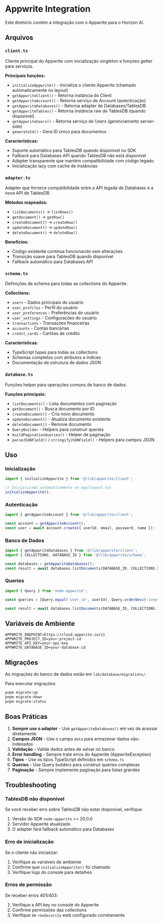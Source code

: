 # Appwrite Integration

Este diretório contém a integração com o Appwrite para o Horizon AI.

## Arquivos

### `client.ts`

Cliente principal do Appwrite com inicialização singleton e funções getter para serviços.

**Principais funções:**

- `initializeAppwrite()` - Inicializa o cliente Appwrite (chamado automaticamente no layout)
- `getAppwriteClient()` - Retorna instância do Client
- `getAppwriteAccount()` - Retorna serviço de Account (autenticação)
- `getAppwriteDatabases()` - Retorna adapter de Databases/TablesDB
- `getAppwriteTables()` - Retorna instância raw de TablesDB (quando disponível)
- `getAppwriteUsers()` - Retorna serviço de Users (gerenciamento server-side)
- `generateId()` - Gera ID único para documentos

**Características:**

- Suporte automático para TablesDB quando disponível no SDK
- Fallback para Databases API quando TablesDB não está disponível
- Adapter transparente que mantém compatibilidade com código legado
- Inicialização lazy com cache de instâncias

### `adapter.ts`

Adapter que fornece compatibilidade entre a API legada de Databases e a nova API de TablesDB.

**Métodos mapeados:**

- `listDocuments()` → `listRows()`
- `getDocument()` → `getRow()`
- `createDocument()` → `createRow()`
- `updateDocument()` → `updateRow()`
- `deleteDocument()` → `deleteRow()`

**Benefícios:**

- Código existente continua funcionando sem alterações
- Transição suave para TablesDB quando disponível
- Fallback automático para Databases API

### `schema.ts`

Definições de schema para todas as collections do Appwrite.

**Collections:**

- `users` - Dados principais do usuário
- `user_profiles` - Perfil do usuário
- `user_preferences` - Preferências do usuário
- `user_settings` - Configurações do usuário
- `transactions` - Transações financeiras
- `accounts` - Contas bancárias
- `credit_cards` - Cartões de crédito

**Características:**

- TypeScript types para todas as collections
- Schemas completos com atributos e índices
- Documentação de estrutura de dados JSON

### `database.ts`

Funções helper para operações comuns de banco de dados.

**Funções principais:**

- `listDocuments()` - Lista documentos com paginação
- `getDocument()` - Busca documento por ID
- `createDocument()` - Cria novo documento
- `updateDocument()` - Atualiza documento existente
- `deleteDocument()` - Remove documento
- `QueryBuilder` - Helpers para construir queries
- `buildPaginationQueries()` - Helper de paginação
- `parseJSONField()` / `stringifyJSONField()` - Helpers para campos JSON

## Uso

### Inicialização

```typescript
import { initializeAppwrite } from '@/lib/appwrite/client';

// Inicializado automaticamente no app/layout.tsx
initializeAppwrite();
```

### Autenticação

```typescript
import { getAppwriteAccount } from '@/lib/appwrite/client';

const account = getAppwriteAccount();
const user = await account.create({ userId, email, password, name });
```

### Banco de Dados

```typescript
import { getAppwriteDatabases } from '@/lib/appwrite/client';
import { COLLECTIONS, DATABASE_ID } from '@/lib/appwrite/schema';

const databases = getAppwriteDatabases();
const result = await databases.listDocuments(DATABASE_ID, COLLECTIONS.USERS);
```

### Queries

```typescript
import { Query } from 'node-appwrite';

const queries = [Query.equal('user_id', userId), Query.orderDesc('created_at'), Query.limit(10)];

const result = await databases.listDocuments(DATABASE_ID, COLLECTIONS.TRANSACTIONS, queries);
```

## Variáveis de Ambiente

```env
APPWRITE_ENDPOINT=https://cloud.appwrite.io/v1
APPWRITE_PROJECT_ID=your-project-id
APPWRITE_API_KEY=your-api-key
APPWRITE_DATABASE_ID=your-database-id
```

## Migrações

As migrações do banco de dados estão em `lib/database/migrations/`.

Para executar migrações:

```bash
pnpm migrate:up
pnpm migrate:down
pnpm migrate:status
```

## Boas Práticas

1. **Sempre use o adapter** - Use `getAppwriteDatabases()` em vez de acessar diretamente
2. **Campos JSON** - Use o campo `data` para armazenar dados não-indexados
3. **Validação** - Valide dados antes de salvar no banco
4. **Error handling** - Sempre trate erros do Appwrite (AppwriteException)
5. **Tipos** - Use os tipos TypeScript definidos em `schema.ts`
6. **Queries** - Use Query builders para construir queries complexas
7. **Paginação** - Sempre implemente paginação para listas grandes

## Troubleshooting

### TablesDB não disponível

Se você receber erro sobre TablesDB não estar disponível, verifique:

1. Versão do SDK `node-appwrite` >= 20.0.0
2. Servidor Appwrite atualizado
3. O adapter fará fallback automático para Databases

### Erro de inicialização

Se o cliente não inicializar:

1. Verifique as variáveis de ambiente
2. Confirme que `initializeAppwrite()` foi chamado
3. Verifique logs do console para detalhes

### Erros de permissão

Se receber erros 401/403:

1. Verifique a API key no console do Appwrite
2. Confirme permissões das collections
3. Verifique se `rowSecurity` está configurado corretamente
